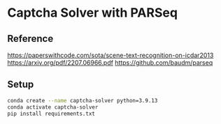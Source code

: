 # Captcha Solver with PARSeq

## Reference
https://paperswithcode.com/sota/scene-text-recognition-on-icdar2013
https://arxiv.org/pdf/2207.06966.pdf
https://github.com/baudm/parseq

## Setup

``` bash
conda create --name captcha-solver python=3.9.13
conda activate captcha-solver
pip install requirements.txt
```